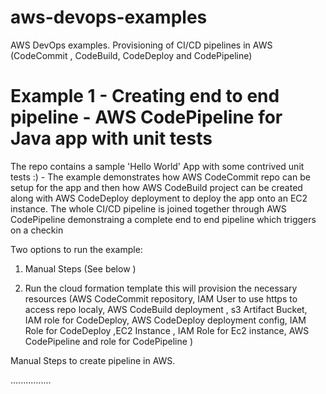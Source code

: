 # aws-devops-examples
AWS DevOps examples. Provisioning of CI/CD pipelines in AWS (CodeCommit , CodeBuild, CodeDeploy and CodePipeline)

# Example 1 - Creating end to end pipeline - AWS CodePipeline for Java app with unit tests

The repo contains a sample 'Hello World' App with some contrived unit tests :) - The example demonstrates how AWS CodeCommit repo can be setup for the app and then how AWS CodeBuild project can be created along with AWS CodeDeploy deployment to deploy the app onto an EC2 instance. The whole CI/CD pipeline is joined together through AWS CodePipeline demonstraing a complete end to end pipeline which triggers on a checkin

Two options to run the example:

1. Manual Steps (See below )

2. Run the cloud formation template this will provision the necessary resources (AWS CodeCommit repository, IAM User to use https to access repo localy, AWS CodeBuild deployment , s3 Artifact Bucket, IAM role for CodeDeploy, AWS CodeDeploy deployment config, IAM Role for CodeDeploy ,EC2 Instance , IAM Role for Ec2 instance, AWS CodePipeline and role for CodePipeline )




Manual Steps to create pipeline in AWS.

................
